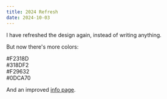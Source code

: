 ```yaml
---
title: 2024 Refresh
date: 2024-10-03
---
```


I have refreshed the design again, instead of writing anything.

But now there's more colors:

<div class="color-blocks">
    <div class="color-block pink">#F2318D</div>
    <div class="color-block blue">#318DF2</div>
    <div class="color-block orange">#F29632</div>
    <div class="color-block green">#0DCA70</div>
</div>

And an improved [info page](/pages/info).
